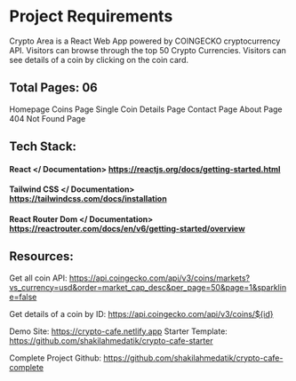 # Project Requirements

Crypto Area is a React Web App powered by COINGECKO cryptocurrency API. Visitors can browse through the top 50 Crypto Currencies. Visitors can see details of a coin by clicking on the coin card.

## Total Pages: 06
Homepage
Coins Page
Single Coin Details Page
Contact Page
About Page
404 Not Found Page


## Tech Stack:
#### React </ Documentation> <https://reactjs.org/docs/getting-started.html>

#### Tailwind CSS </ Documentation> <https://tailwindcss.com/docs/installation>

#### React Router Dom </ Documentation> <https://reactrouter.com/docs/en/v6/getting-started/overview>


## Resources:
Get all coin API: https://api.coingecko.com/api/v3/coins/markets?vs_currency=usd&order=market_cap_desc&per_page=50&page=1&sparkline=false

Get details of a coin by ID: https://api.coingecko.com/api/v3/coins/${id}

Demo Site: https://crypto-cafe.netlify.app
Starter Template: https://github.com/shakilahmedatik/crypto-cafe-starter

Complete Project Github: https://github.com/shakilahmedatik/crypto-cafe-complete


